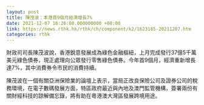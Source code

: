 ```yaml
---
layout: post
title: 陳茂波：本港首9個月經濟增長7%
date: 2021-12-07 16:26:08.000000000 +08:00
link: https://news.rthk.hk/rthk/ch/component/k2/1623185-20211207.htm
categories: rthk
---
```


財政司司長陳茂波說，香港銳意發展成為綠色金融樞紐，上月完成發行37億5千萬美元綠色債券，現正處理向公眾發行零售綠色債券。今年首9個月，經濟重新增長達7%，其中消費券令巿民的消費持續。

陳茂波在一個有關亞洲保險業的論壇上表示，當局正改良保險公司及證券公司的稅務環境，在電子數碼發展方面，特區政府最近與內地及澳門監管機構，簽署兩份有關財經科技的諒解備忘錄，將有助在粵港澳大灣區發展跨境用途。
